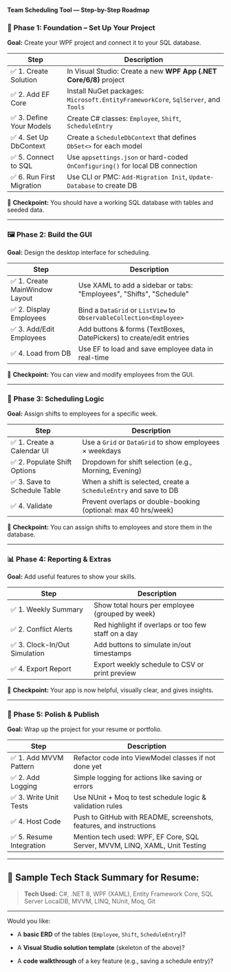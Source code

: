 **Team Scheduling Tool — Step-by-Step Roadmap**

### 🧱 **Phase 1: Foundation – Set Up Your Project**

**Goal:** Create your WPF project and connect it to your SQL database.

| Step                     | Description                                                                       |
| ------------------------ | --------------------------------------------------------------------------------- |
| ✅ 1. Create Solution     | In Visual Studio: Create a new **WPF App (.NET Core/6/8)** project                |
| ✅ 2. Add EF Core         | Install NuGet packages: `Microsoft.EntityFrameworkCore`, `SqlServer`, and `Tools` |
| ✅ 3. Define Your Models  | Create C# classes: `Employee`, `Shift`, `ScheduleEntry`                           |
| ✅ 4. Set Up DbContext    | Create a `ScheduleDbContext` that defines `DbSet<>` for each model                |
| ✅ 5. Connect to SQL      | Use `appsettings.json` or hard-coded `OnConfiguring()` for local DB connection    |
| ✅ 6. Run First Migration | Use CLI or PMC: `Add-Migration Init`, `Update-Database` to create DB              |

📌 **Checkpoint:** You should have a working SQL database with tables and seeded data.

---

### 🖼️ **Phase 2: Build the GUI**

**Goal:** Design the desktop interface for scheduling.

|Step|Description|
|---|---|
|✅ 1. Create MainWindow Layout|Use XAML to add a sidebar or tabs: "Employees", "Shifts", "Schedule"|
|✅ 2. Display Employees|Bind a `DataGrid` or `ListView` to `ObservableCollection<Employee>`|
|✅ 3. Add/Edit Employees|Add buttons & forms (TextBoxes, DatePickers) to create/edit entries|
|✅ 4. Load from DB|Use EF to load and save employee data in real-time|

📌 **Checkpoint:** You can view and modify employees from the GUI.

---

### 📆 **Phase 3: Scheduling Logic**

**Goal:** Assign shifts to employees for a specific week.

|Step|Description|
|---|---|
|✅ 1. Create a Calendar UI|Use a `Grid` or `DataGrid` to show employees × weekdays|
|✅ 2. Populate Shift Options|Dropdown for shift selection (e.g., Morning, Evening)|
|✅ 3. Save to Schedule Table|When a shift is selected, create a `ScheduleEntry` and save to DB|
|✅ 4. Validate|Prevent overlaps or double-booking (optional: max 40 hrs/week)|

📌 **Checkpoint:** You can assign shifts to employees and store them in the database.

---

### 📊 **Phase 4: Reporting & Extras**

**Goal:** Add useful features to show your skills.

|Step|Description|
|---|---|
|✅ 1. Weekly Summary|Show total hours per employee (grouped by week)|
|✅ 2. Conflict Alerts|Red highlight if overlaps or too few staff on a day|
|✅ 3. Clock-In/Out Simulation|Add buttons to simulate in/out timestamps|
|✅ 4. Export Report|Export weekly schedule to CSV or print preview|

📌 **Checkpoint:** Your app is now helpful, visually clear, and gives insights.

---

### 🚀 **Phase 5: Polish & Publish**

**Goal:** Wrap up the project for your resume or portfolio.

|Step|Description|
|---|---|
|✅ 1. Add MVVM Pattern|Refactor code into ViewModel classes if not done yet|
|✅ 2. Add Logging|Simple logging for actions like saving or errors|
|✅ 3. Write Unit Tests|Use NUnit + Moq to test schedule logic & validation rules|
|✅ 4. Host Code|Push to GitHub with README, screenshots, features, and instructions|
|✅ 5. Resume Integration|Mention tech used: WPF, EF Core, SQL Server, MVVM, LINQ, XAML, Unit Testing|

---

## 📎 Sample Tech Stack Summary for Resume:

> **Tech Used:** C#, .NET 8, WPF (XAML), Entity Framework Core, SQL Server LocalDB, MVVM, LINQ, NUnit, Moq, Git

---

Would you like:

- A **basic ERD** of the tables (`Employee`, `Shift`, `ScheduleEntry`)?
    
- A **Visual Studio solution template** (skeleton of the above)?
    
- A **code walkthrough** of a key feature (e.g., saving a schedule entry)?